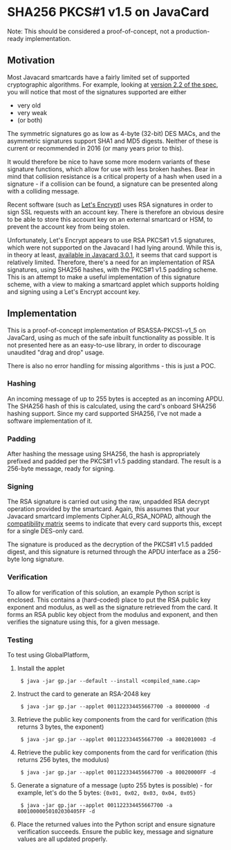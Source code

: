 # SHA256 PKCS#1 v1.5 on JavaCard

Note: This should be considered a proof-of-concept, not a production-ready implementation.

## Motivation
Most Javacard smartcards have a fairly limited set of supported cryptographic algorithms. For example, looking at [version 2.2 of the spec](https://www.win.tue.nl/pinpasjc/docs/apis/jc222/javacard/security/Signature.html), you will notice that most of the signatures supported are either

* very old
* very weak
* (or both)

The symmetric signatures go as low as 4-byte (32-bit) DES MACs, and the asymmetric signatures support SHA1 and MD5 digests. Neither of these is current or recommended in 2016 (or many years prior to this).

It would therefore be nice to have some more modern variants of these signature functions, which allow for use with less broken hashes. Bear in mind that collision resistance is a critical property of a hash when used in a signature - if a collision can be found, a signature can be presented along with a colliding message.

Recent software (such as [Let's Encrypt](https://www.letsencrypt.org)) uses RSA signatures in order to sign SSL requests with an account key. There is therefore an obvious desire to be able to store this account key on an external smartcard or HSM, to prevent the account key from being stolen.

Unfortunately, Let's Encrypt appears to use RSA PKCS#1 v1.5 signatures, which were not supported on the Javacard I had lying around. While this is, in theory at least, [available in Javacard 3.0.1](https://www.fi.muni.cz/~xsvenda/jcsupport.html), it seems that card support is relatively limited. Therefore, there's a need for an implementation of RSA signatures, using SHA256 hashes, with the PKCS#1 v1.5 padding scheme. This is an attempt to make a useful implementation of this signature scheme, with a view to making a smartcard applet which supports holding and signing using a Let's Encrypt account key.

## Implementation

This is a proof-of-concept implementation of RSASSA-PKCS1-v1_5 on JavaCard, using as much of the safe inbuilt functionality as possible. It is not presented here as an easy-to-use library, in order to discourage unaudited "drag and drop" usage.

There is also no error handling for missing algorithms - this is just a POC.

### Hashing

An incoming message of up to 255 bytes is accepted as an incoming APDU. The SHA256 hash of this is calculated, using the card's onboard SHA256 hashing support. Since my card supported SHA256, I've not made a software implementation of it.

### Padding

After hashing the message using SHA256, the hash is appropriately prefixed and padded per the PKCS#1 v1.5 padding standard. The result is a 256-byte message, ready for signing.

### Signing

The RSA signature is carried out using the raw, unpadded RSA decrypt operation provided by the smartcard. Again, this assumes that your Javacard smartcard implements Cipher.ALG_RSA_NOPAD, although the [compatibility matrix](https://www.fi.muni.cz/~xsvenda/jcsupport.html) seems to indicate that every card supports this, except for a single DES-only card.

The signature is produced as the decryption of the PKCS#1 v1.5 padded digest, and this signature is returned through the APDU interface as a 256-byte long signature.

### Verification

To allow for verification of this solution, an example Python script is enclosed. This contains a (hard-coded) place to put the RSA public key exponent and modulus, as well as the signature retrieved from the card. It forms an RSA public key object from the modulus and exponent, and then verifies the signature using this, for a given message.

### Testing

To test using GlobalPlatform,

1. Install the applet

        $ java -jar gp.jar --default --install <compiled_name.cap>

2. Instruct the card to generate an RSA-2048 key

        $ java -jar gp.jar --applet 001122334455667700 -a 80000000 -d

3. Retrieve the public key components from the card for verification (this returns 3 bytes, the exponent)

        $ java -jar gp.jar --applet 001122334455667700 -a 8002010003 -d

4. Retrieve the public key components from the card for verification (this returns 256 bytes, the modulus)

        $ java -jar gp.jar --applet 001122334455667700 -a 80020000FF -d

5. Generate a signature of a message (upto 255 bytes is possible) - for example, let's do the 5 bytes: `{0x01, 0x02, 0x03, 0x04, 0x05}`

        $ java -jar gp.jar --applet 001122334455667700 -a 80010000050102030405FF -d

6. Place the returned values into the Python script and ensure signature verification succeeds. Ensure the public key, message and signature values are all updated properly.
